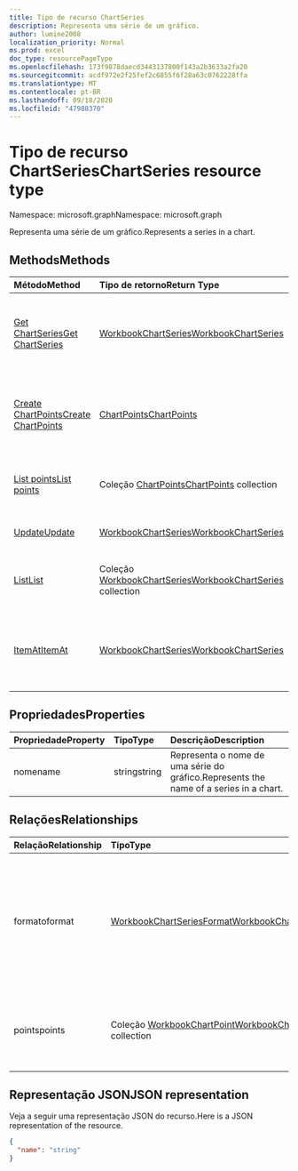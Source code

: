 ```yaml
---
title: Tipo de recurso ChartSeries
description: Representa uma série de um gráfico.
author: lumine2008
localization_priority: Normal
ms.prod: excel
doc_type: resourcePageType
ms.openlocfilehash: 173f9878daecd3443137800f143a2b3633a2fa20
ms.sourcegitcommit: acdf972e2f25fef2c6855f6f28a63c0762228ffa
ms.translationtype: MT
ms.contentlocale: pt-BR
ms.lasthandoff: 09/18/2020
ms.locfileid: "47988370"
---
```

# <a name="chartseries-resource-type"></a><span data-ttu-id="df11b-103">Tipo de recurso ChartSeries</span><span class="sxs-lookup"><span data-stu-id="df11b-103">ChartSeries resource type</span></span>

<span data-ttu-id="df11b-104">Namespace: microsoft.graph</span><span class="sxs-lookup"><span data-stu-id="df11b-104">Namespace: microsoft.graph</span></span>

<span data-ttu-id="df11b-105">Representa uma série de um gráfico.</span><span class="sxs-lookup"><span data-stu-id="df11b-105">Represents a series in a chart.</span></span>


## <a name="methods"></a><span data-ttu-id="df11b-106">Methods</span><span class="sxs-lookup"><span data-stu-id="df11b-106">Methods</span></span>

| <span data-ttu-id="df11b-107">Método</span><span class="sxs-lookup"><span data-stu-id="df11b-107">Method</span></span>           | <span data-ttu-id="df11b-108">Tipo de retorno</span><span class="sxs-lookup"><span data-stu-id="df11b-108">Return Type</span></span>    |<span data-ttu-id="df11b-109">Descrição</span><span class="sxs-lookup"><span data-stu-id="df11b-109">Description</span></span>|
|:---------------|:--------|:----------|
|[<span data-ttu-id="df11b-110">Get ChartSeries</span><span class="sxs-lookup"><span data-stu-id="df11b-110">Get ChartSeries</span></span>](../api/chartseries-get.md) | [<span data-ttu-id="df11b-111">WorkbookChartSeries</span><span class="sxs-lookup"><span data-stu-id="df11b-111">WorkbookChartSeries</span></span>](chartseries.md) |<span data-ttu-id="df11b-112">Leia as propriedades e os relacionamentos do objeto chartSeries.</span><span class="sxs-lookup"><span data-stu-id="df11b-112">Read properties and relationships of chartSeries object.</span></span>|
|[<span data-ttu-id="df11b-113">Create ChartPoints</span><span class="sxs-lookup"><span data-stu-id="df11b-113">Create ChartPoints</span></span>](../api/chartseries-post-points.md) |[<span data-ttu-id="df11b-114">ChartPoints</span><span class="sxs-lookup"><span data-stu-id="df11b-114">ChartPoints</span></span>](chartpoint.md)| <span data-ttu-id="df11b-115">Crie um novo ChartPoints postando na coleção de pontos.</span><span class="sxs-lookup"><span data-stu-id="df11b-115">Create a new ChartPoints by posting to the points collection.</span></span>|
|[<span data-ttu-id="df11b-116">List points</span><span class="sxs-lookup"><span data-stu-id="df11b-116">List points</span></span>](../api/chartseries-list-points.md) |<span data-ttu-id="df11b-117">Coleção [ChartPoints](chartpoint.md)</span><span class="sxs-lookup"><span data-stu-id="df11b-117">[ChartPoints](chartpoint.md) collection</span></span>| <span data-ttu-id="df11b-118">Obtenha uma coleção de objetos ChartPoints.</span><span class="sxs-lookup"><span data-stu-id="df11b-118">Get a ChartPoints object collection.</span></span>|
|[<span data-ttu-id="df11b-119">Update</span><span class="sxs-lookup"><span data-stu-id="df11b-119">Update</span></span>](../api/chartseries-update.md) | [<span data-ttu-id="df11b-120">WorkbookChartSeries</span><span class="sxs-lookup"><span data-stu-id="df11b-120">WorkbookChartSeries</span></span>](chartseries.md) |<span data-ttu-id="df11b-121">Atualize o objeto ChartSeries.</span><span class="sxs-lookup"><span data-stu-id="df11b-121">Update ChartSeries object.</span></span> |
|[<span data-ttu-id="df11b-122">List</span><span class="sxs-lookup"><span data-stu-id="df11b-122">List</span></span>](../api/chartseries-list.md) | <span data-ttu-id="df11b-123">Coleção [WorkbookChartSeries](chartseries.md)</span><span class="sxs-lookup"><span data-stu-id="df11b-123">[WorkbookChartSeries](chartseries.md) collection</span></span> |<span data-ttu-id="df11b-124">Obtenha uma coleção de objetos chartSeries.</span><span class="sxs-lookup"><span data-stu-id="df11b-124">Get chartSeries object collection.</span></span> |
|[<span data-ttu-id="df11b-125">ItemAt</span><span class="sxs-lookup"><span data-stu-id="df11b-125">ItemAt</span></span>](../api/chartseriescollection-itemat.md)|[<span data-ttu-id="df11b-126">WorkbookChartSeries</span><span class="sxs-lookup"><span data-stu-id="df11b-126">WorkbookChartSeries</span></span>](chartseries.md)|<span data-ttu-id="df11b-127">Recupera uma série com base na respectiva posição na coleção</span><span class="sxs-lookup"><span data-stu-id="df11b-127">Retrieves a series based on its position in the collection</span></span>|

## <a name="properties"></a><span data-ttu-id="df11b-128">Propriedades</span><span class="sxs-lookup"><span data-stu-id="df11b-128">Properties</span></span>
| <span data-ttu-id="df11b-129">Propriedade</span><span class="sxs-lookup"><span data-stu-id="df11b-129">Property</span></span>     | <span data-ttu-id="df11b-130">Tipo</span><span class="sxs-lookup"><span data-stu-id="df11b-130">Type</span></span>   |<span data-ttu-id="df11b-131">Descrição</span><span class="sxs-lookup"><span data-stu-id="df11b-131">Description</span></span>|
|:---------------|:--------|:----------|
|<span data-ttu-id="df11b-132">nome</span><span class="sxs-lookup"><span data-stu-id="df11b-132">name</span></span>|<span data-ttu-id="df11b-133">string</span><span class="sxs-lookup"><span data-stu-id="df11b-133">string</span></span>|<span data-ttu-id="df11b-134">Representa o nome de uma série do gráfico.</span><span class="sxs-lookup"><span data-stu-id="df11b-134">Represents the name of a series in a chart.</span></span>|

## <a name="relationships"></a><span data-ttu-id="df11b-135">Relações</span><span class="sxs-lookup"><span data-stu-id="df11b-135">Relationships</span></span>
| <span data-ttu-id="df11b-136">Relação</span><span class="sxs-lookup"><span data-stu-id="df11b-136">Relationship</span></span> | <span data-ttu-id="df11b-137">Tipo</span><span class="sxs-lookup"><span data-stu-id="df11b-137">Type</span></span>   |<span data-ttu-id="df11b-138">Descrição</span><span class="sxs-lookup"><span data-stu-id="df11b-138">Description</span></span>|
|:---------------|:--------|:----------|
|<span data-ttu-id="df11b-139">formato</span><span class="sxs-lookup"><span data-stu-id="df11b-139">format</span></span>|[<span data-ttu-id="df11b-140">WorkbookChartSeriesFormat</span><span class="sxs-lookup"><span data-stu-id="df11b-140">WorkbookChartSeriesFormat</span></span>](chartseriesformat.md)|<span data-ttu-id="df11b-p101">Representa a formatação de uma série do gráfico, que inclui a formatação de linha e de preenchimento. Somente leitura.</span><span class="sxs-lookup"><span data-stu-id="df11b-p101">Represents the formatting of a chart series, which includes fill and line formatting. Read-only.</span></span>|
|<span data-ttu-id="df11b-143">points</span><span class="sxs-lookup"><span data-stu-id="df11b-143">points</span></span>|<span data-ttu-id="df11b-144">Coleção [WorkbookChartPoint](chartpoint.md)</span><span class="sxs-lookup"><span data-stu-id="df11b-144">[WorkbookChartPoint](chartpoint.md) collection</span></span>|<span data-ttu-id="df11b-145">Representa uma coleção de todos os pontos da série.</span><span class="sxs-lookup"><span data-stu-id="df11b-145">Represents a collection of all points in the series.</span></span> <span data-ttu-id="df11b-146">Somente leitura.</span><span class="sxs-lookup"><span data-stu-id="df11b-146">Read-only.</span></span>|

## <a name="json-representation"></a><span data-ttu-id="df11b-147">Representação JSON</span><span class="sxs-lookup"><span data-stu-id="df11b-147">JSON representation</span></span>

<span data-ttu-id="df11b-148">Veja a seguir uma representação JSON do recurso.</span><span class="sxs-lookup"><span data-stu-id="df11b-148">Here is a JSON representation of the resource.</span></span>

<!-- {
  "blockType": "resource",
  "baseType": "microsoft.graph.entity",
  "optionalProperties": [

  ],
  "@odata.type": "microsoft.graph.workbookChartSeries"
}-->

```json
{
  "name": "string"
}

```

<!-- uuid: 8fcb5dbc-d5aa-4681-8e31-b001d5168d79
2015-10-25 14:57:30 UTC -->
<!-- {
  "type": "#page.annotation",
  "description": "ChartSeries resource",
  "keywords": "",
  "section": "documentation",
  "tocPath": ""
}-->

